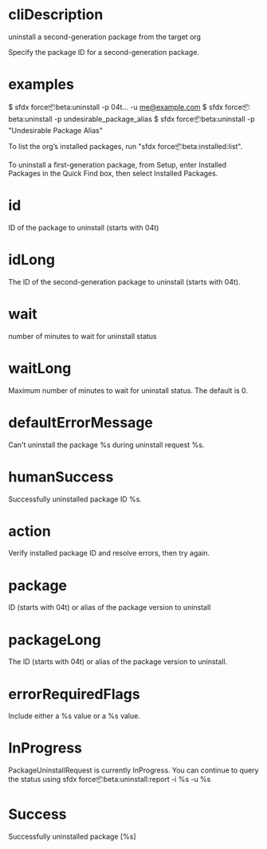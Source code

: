 # cliDescription

uninstall a second-generation package from the target org

Specify the package ID for a second-generation package.

# examples

$ sfdx force:package:beta:uninstall -p 04t... -u me@example.com
$ sfdx force:package:beta:uninstall -p undesirable_package_alias
$ sfdx force:package:beta:uninstall -p "Undesirable Package Alias"

To list the org’s installed packages, run "sfdx force:package:beta:installed:list".

To uninstall a first-generation package, from Setup, enter Installed Packages in the Quick Find box, then select Installed Packages.

# id

ID of the package to uninstall (starts with 04t)

# idLong

The ID of the second-generation package to uninstall (starts with 04t).

# wait

number of minutes to wait for uninstall status

# waitLong

Maximum number of minutes to wait for uninstall status. The default is 0.

# defaultErrorMessage

Can't uninstall the package %s during uninstall request %s.

# humanSuccess

Successfully uninstalled package ID %s.

# action

Verify installed package ID and resolve errors, then try again.

# package

ID (starts with 04t) or alias of the package version to uninstall

# packageLong

The ID (starts with 04t) or alias of the package version to uninstall.

# errorRequiredFlags

Include either a %s value or a %s value.

# InProgress

PackageUninstallRequest is currently InProgress.
You can continue to query the status using sfdx force:package:beta:uninstall:report -i %s -u %s

# Success

Successfully uninstalled package [%s]
